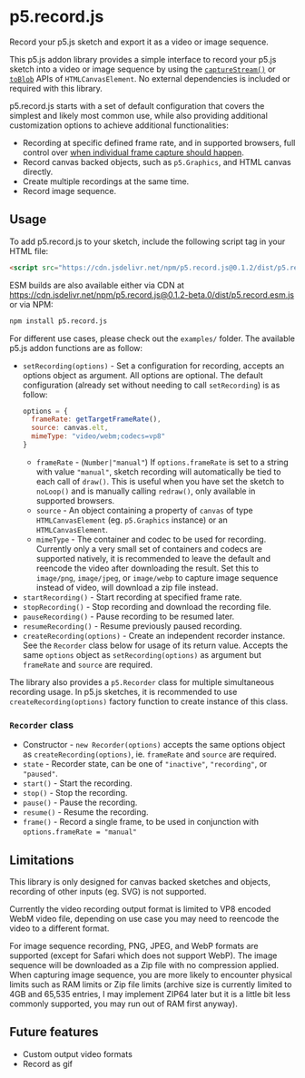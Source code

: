 # p5.record.js

Record your p5.js sketch and export it as a video or image sequence.

This p5.js addon library provides a simple interface to record your p5.js sketch into a video or image sequence by using the [`captureStream()`](https://developer.mozilla.org/en-US/docs/Web/API/HTMLCanvasElement/captureStream) or [`toBlob`](https://developer.mozilla.org/en-US/docs/Web/API/HTMLCanvasElement/toBlob) APIs of `HTMLCanvasElement`. No external dependencies is included or required with this library.

p5.record.js starts with a set of default configuration that covers the simplest and likely most common use, while also providing additional customization options to achieve additional functionalities:

* Recording at specific defined frame rate, and in supported browsers, full control over [when individual frame capture should happen](https://developer.mozilla.org/en-US/docs/Web/API/CanvasCaptureMediaStreamTrack/requestFrame).
* Record canvas backed objects, such as `p5.Graphics`, and HTML canvas directly.
* Create multiple recordings at the same time.
* Record image sequence.

## Usage
To add p5.record.js to your sketch, include the following script tag in your HTML file:

```html
<script src="https://cdn.jsdelivr.net/npm/p5.record.js@0.1.2/dist/p5.record.min.js"></script>
```

ESM builds are also available either via CDN at https://cdn.jsdelivr.net/npm/p5.record.js@0.1.2-beta.0/dist/p5.record.esm.js or via NPM:

```sh
npm install p5.record.js
```

For different use cases, please check out the `examples/` folder. The available p5.js addon functions are as follow:

* `setRecording(options)` - Set a configuration for recording, accepts an options object as argument. All options are optional. The default configuration (already set without needing to call `setRecording`) is as follow:
  ```js
  options = {
  	frameRate: getTargetFrameRate(),
  	source: canvas.elt,
  	mimeType: "video/webm;codecs=vp8"
  }
  ```
  * `frameRate` - (`Number|"manual"`) If `options.frameRate` is set to a string with value `"manual"`, sketch recording will automatically be tied to each call of `draw()`. This is useful when you have set the sketch to `noLoop()` and is manually calling `redraw()`, only available in supported browsers.
  * `source` - An object containing a property of `canvas` of type `HTMLCanvasElement` (eg. `p5.Graphics` instance) or an `HTMLCanvasElement`.
  * `mimeType` - The container and codec to be used for recording. Currently only a very small set of containers and codecs are supported natively, it is recommended to leave the default and reencode the video after downloading the result. Set this to `image/png`, `image/jpeg`, or `image/webp` to capture image sequence instead of video, will download a zip file instead.
* `startRecording()` - Start recording at specified frame rate.
* `stopRecording()` - Stop recording and download the recording file.
* `pauseRecording()` - Pause recording to be resumed later.
* `resumeRecording()` - Resume previously paused recording.
* `createRecording(options)` - Create an independent recorder instance. See the `Recorder` class below for usage of its return value. Accepts the same `options` object as `setRecording(options)` as argument but `frameRate` and `source` are required.

The library also provides a `p5.Recorder` class for multiple simultaneous recording usage. In p5.js sketches, it is recommended to use `createRecording(options)` factory function to create instance of this class.

### `Recorder` class
* Constructor - `new Recorder(options)` accepts the same options object as `createRecording(options)`, ie. `frameRate` and `source` are required.
* `state` - Recorder state, can be one of `"inactive"`, `"recording"`, or `"paused"`.
* `start()` - Start the recording.
* `stop()` - Stop the recording.
* `pause()` - Pause the recording.
* `resume()` - Resume the recording.
* `frame()` - Record a single frame, to be used in conjunction with `options.frameRate = "manual"`

## Limitations
This library is only designed for canvas backed sketches and objects, recording of other inputs (eg. SVG) is not supported.

Currently the video recording output format is limited to VP8 encoded WebM video file, depending on use case you may need to reencode the video to a different format.

For image sequence recording, PNG, JPEG, and WebP formats are supported (except for Safari which does not support WebP). The image sequence will be downloaded as a Zip file with no compression applied. When capturing image sequence, you are more likely to encounter physical limits such as RAM limits or Zip file limits (archive size is currently limited to 4GB and 65,535 entries, I may implement ZIP64 later but it is a little bit less commonly supported, you may run out of RAM first anyway).

## Future features
* Custom output video formats
* Record as gif